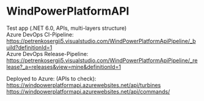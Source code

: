 # WindPowerPlatformAPI
Test app (.NET 6.0, APIs, multi-layers structure)                                                                           
Azure DevOps CI-Pipeline: https://petrenkosergii5.visualstudio.com/WindPowerPlatformApiPipeline/_build?definitionId=1                             
Azure DevOps Release-Pipeline: https://petrenkosergii5.visualstudio.com/WindPowerPlatformApiPipeline/_release?_a=releases&view=mine&definitionId=1

Deployed to Azure: (APIs to check):                              
https://windpowerplatformapi.azurewebsites.net/api/turbines
https://windpowerplatformapi.azurewebsites.net/api/commands/
